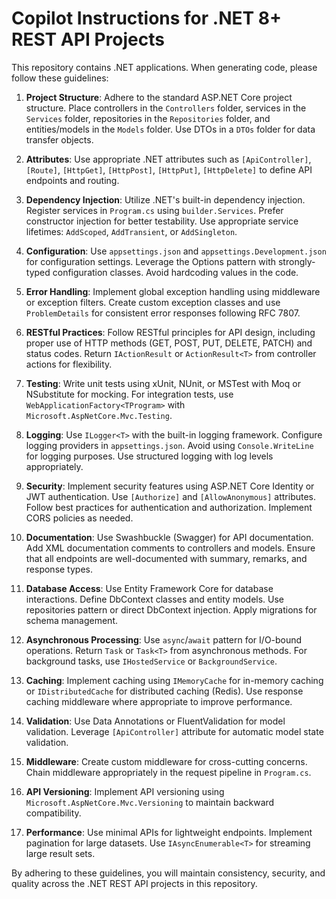 # Copilot Instructions for .NET 8+ REST API Projects

This repository contains .NET applications. When generating code, please follow these guidelines:

1. **Project Structure**: Adhere to the standard ASP.NET Core project structure. Place controllers in the `Controllers` folder, services in the `Services` folder, repositories in the `Repositories` folder, and entities/models in the `Models` folder. Use DTOs in a `DTOs` folder for data transfer objects.

2. **Attributes**: Use appropriate .NET attributes such as `[ApiController]`, `[Route]`, `[HttpGet]`, `[HttpPost]`, `[HttpPut]`, `[HttpDelete]` to define API endpoints and routing.

3. **Dependency Injection**: Utilize .NET's built-in dependency injection. Register services in `Program.cs` using `builder.Services`. Prefer constructor injection for better testability. Use appropriate service lifetimes: `AddScoped`, `AddTransient`, or `AddSingleton`.

4. **Configuration**: Use `appsettings.json` and `appsettings.Development.json` for configuration settings. Leverage the Options pattern with strongly-typed configuration classes. Avoid hardcoding values in the code.

5. **Error Handling**: Implement global exception handling using middleware or exception filters. Create custom exception classes and use `ProblemDetails` for consistent error responses following RFC 7807.

6. **RESTful Practices**: Follow RESTful principles for API design, including proper use of HTTP methods (GET, POST, PUT, DELETE, PATCH) and status codes. Return `IActionResult` or `ActionResult<T>` from controller actions for flexibility.

7. **Testing**: Write unit tests using xUnit, NUnit, or MSTest with Moq or NSubstitute for mocking. For integration tests, use `WebApplicationFactory<TProgram>` with `Microsoft.AspNetCore.Mvc.Testing`.

8. **Logging**: Use `ILogger<T>` with the built-in logging framework. Configure logging providers in `appsettings.json`. Avoid using `Console.WriteLine` for logging purposes. Use structured logging with log levels appropriately.

9. **Security**: Implement security features using ASP.NET Core Identity or JWT authentication. Use `[Authorize]` and `[AllowAnonymous]` attributes. Follow best practices for authentication and authorization. Implement CORS policies as needed.

10. **Documentation**: Use Swashbuckle (Swagger) for API documentation. Add XML documentation comments to controllers and models. Ensure that all endpoints are well-documented with summary, remarks, and response types.

11. **Database Access**: Use Entity Framework Core for database interactions. Define DbContext classes and entity models. Use repositories pattern or direct DbContext injection. Apply migrations for schema management.

12. **Asynchronous Processing**: Use `async`/`await` pattern for I/O-bound operations. Return `Task` or `Task<T>` from asynchronous methods. For background tasks, use `IHostedService` or `BackgroundService`.

13. **Caching**: Implement caching using `IMemoryCache` for in-memory caching or `IDistributedCache` for distributed caching (Redis). Use response caching middleware where appropriate to improve performance.

14. **Validation**: Use Data Annotations or FluentValidation for model validation. Leverage `[ApiController]` attribute for automatic model state validation.

15. **Middleware**: Create custom middleware for cross-cutting concerns. Chain middleware appropriately in the request pipeline in `Program.cs`.

16. **API Versioning**: Implement API versioning using `Microsoft.AspNetCore.Mvc.Versioning` to maintain backward compatibility.

17. **Performance**: Use minimal APIs for lightweight endpoints. Implement pagination for large datasets. Use `IAsyncEnumerable<T>` for streaming large result sets.

By adhering to these guidelines, you will maintain consistency, security, and quality across the .NET REST API projects in this repository.

